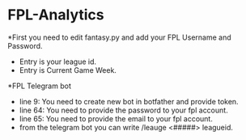 # FPL-Analytics


*First you need to edit fantasy.py and add your FPL Username and Password.
- Entry is your league id.
- Entry is Current Game Week.


*FPL Telegram bot
- line 9: You need to create new bot in botfather and provide token.
- line 64: You need to provide the password to your fpl account.
- line 65: You need to provide the email to your fpl account.
- from the telegram bot you can write /leauge <#####> leagueid.
